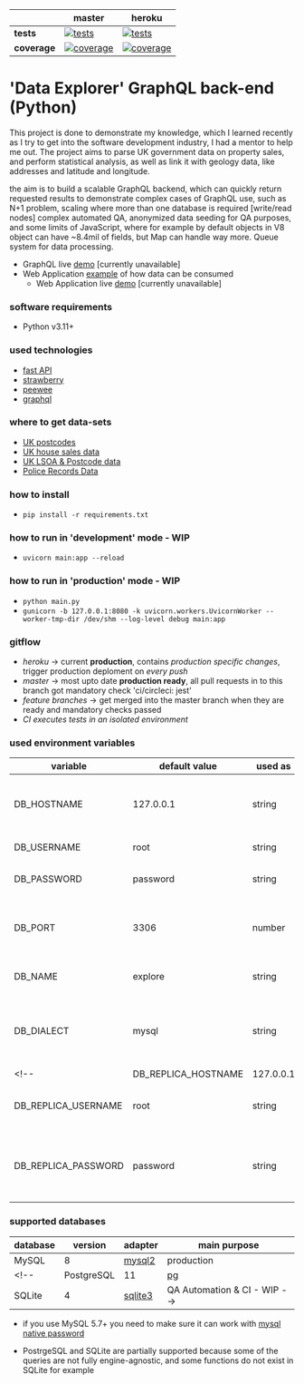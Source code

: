 [ci.tests-master-badge]: https://circleci.com/gh/anna-liepina/explore-sa-python/tree/master.svg?style=svg
[ci.tests-master]: https://circleci.com/gh/anna-liepina/explore-sa-python/tree/master
[ci.coverage-master-badge]: https://codecov.io/gh/anna-liepina/explore-sa-python/branch/master/graph/badge.svg
[ci.coverage-master]: https://codecov.io/gh/anna-liepina/explore-sa-python/branch/master

[ci.tests-heroku-badge]: https://circleci.com/gh/anna-liepina/explore-sa-python/tree/heroku.svg?style=svg
[ci.tests-heroku]: https://circleci.com/gh/anna-liepina/explore-sa-python/tree/heroku
[ci.coverage-heroku-badge]: https://codecov.io/gh/anna-liepina/explore-sa-python/branch/heroku/graph/badge.svg
[ci.coverage-heroku]: https://codecov.io/gh/anna-liepina/explore-sa-python/branch/heroku

|               | master                                                        | heroku
| ---           | ---                                                           | ---
| __tests__     | [![tests][ci.tests-master-badge]][ci.tests-master]            | [![tests][ci.tests-heroku-badge]][ci.tests-heroku]
| __coverage__  | [![coverage][ci.coverage-master-badge]][ci.coverage-master]   | [![coverage][ci.coverage-heroku-badge]][ci.coverage-heroku]

# 'Data Explorer' GraphQL back-end (Python)

This project is done to demonstrate my knowledge, which I learned recently as I try to get into the software development industry, I had a mentor to help me out.
The project aims to parse UK government data on property sales, and perform statistical analysis, as well as link it with geology data, like addresses and latitude and longitude.

the aim is to build a scalable GraphQL backend, which can quickly return requested results
to demonstrate complex cases of GraphQL use, such as N+1 problem, scaling where more than one database is required [write/read nodes]
complex automated QA, anonymized data seeding for QA purposes, and some limits of JavaScript, where for example by default objects in V8 object can have ~8.4mil of fields, but Map can handle way more. Queue system for data processing.

* GraphQL live [demo](https://strawberry.exploreme.co.uk/graphql) [currently unavailable]
* Web Application [example](https://github.com/anna-liepina/explore-cwa-react) of how data can be consumed
  * Web Application live [demo](https://mirror.exploreme.co.uk/) [currently unavailable]

### software requirements

* Python v3.11+

<!-- if you're using `make` commands, __[docker](https://docs.docker.com/install/)__ and __[docker-compose](https://docs.docker.com/compose/install/)__ are required, and local __[node.js](https://nodejs.org/)__ with __[npm](https://www.npmjs.com/)__ are optional
* [node.js](https://nodejs.org/) v18+
* [npm](https://www.npmjs.com/) v5+ or [yarn](https://yarnpkg.com/)
* __optional__ [makefile](https://en.wikipedia.org/wiki/Makefile) comes out of the box in *unix* enviroments
* __optional__ [docker](https://www.docker.com/) v18.09+
* __optional__ [sqlite3](https://www.sqlite.org/index.html) v3+ *for 'integration' tests only* -->

### used technologies

* [fast API](https://fastapi.tiangolo.com/)
* [strawberry](https://strawberry.rocks/)
* [peewee](https://docs.peewee-orm.com/)
* [graphql](https://graphql.org/)

<!-- ### used services

* [circle ci](https://circleci.com/dashboard) - WIP
* [codecov](https://codecov.io/) - WIP
* [code climate](https://codeclimate.com/) - WIP
* [snyk](https://snyk.io/) - WIP -->

### where to get data-sets
 * [UK postcodes](https://www.getthedata.com/open-postcode-geo)
 * [UK house sales data](https://www.gov.uk/government/statistical-data-sets/price-paid-data-downloads)
 * [UK LSOA & Postcode data](https://geoportal.statistics.gov.uk/datasets/ons::postcode-to-output-area-to-lower-layer-super-output-area-to-middle-layer-super-output-area-to-local-authority-district-november-2018-lookup-in-the-uk-2/about)
 * [Police Records Data](https://data.police.uk/data/archive/)

### how to install

* `pip install -r requirements.txt`
<!-- * with `make` commands no steps additional are required, otherwise you need to execute `$ npm i` -->

<!-- ### how to run tests  - WIP

* `$ make test` or `$ npm test`
  * __optional__ [ 'jest' CLI params](https://facebook.github.io/jest/docs/en/cli.html), examples:
    * to collect coverage, example: `$ npm test -- --coverage`, report will be located in __./coverage__ directory
    * to execute tests __only__ in a specific file, for example: `$ npm test src/graphql/user.test.js` -->

<!-- ### how to set up a database  - WIP

* database configuration is located in the file __src/orm-config.js__
* to get database schema up to date: `$ npm run sql db:migrate`, you can also create a database via ORM `npm run sql db:create`
* to seed the database with 'test' data: `$ npm run sql db:seed:all` -->

### how to run in 'development' mode - WIP

* `uvicorn main:app --reload`
<!-- * `$ make` or `$ npm start` -->

### how to run in 'production' mode - WIP

* `python main.py`
* `gunicorn -b 127.0.0.1:8080 -k uvicorn.workers.UvicornWorker --worker-tmp-dir /dev/shm --log-level debug main:app`
<!-- * `$ make serve`, there is no *npm* equivalent
* if you __only__ need to generate static assets
  * `$ make build` or `$ npm run build` - generated assets will be located in __./build__ directory -->

<!-- ### how to run containers with different variables using 'make' - WIP

* `make PORT=18081` -->

### gitflow

* *heroku* -> current __production__, contains *production specific changes*, trigger production deploment on *every push*
* *master* -> most upto date __production ready__, all pull requests in to this branch got mandatory check 'ci/circleci: jest'
* *feature branches* -> get merged into the master branch when they are ready and mandatory checks passed
* *CI executes tests in an isolated environment*

### used environment variables

| variable            | default value | used as   | purpose
| ---                 | ---           | ---       | ---
| DB_HOSTNAME         | 127.0.0.1     | string    | host on which database can be reached
| DB_USERNAME         | root          | string    | database user
| DB_PASSWORD         | password      | string    | database user's password
| DB_PORT             | 3306          | number    | port on which database can be reached
| DB_NAME             | explore       | string    | database [schema] name
| DB_DIALECT          | mysql         | string    | database's dialect: one of mysql / sqlite / postgres
<!-- | DB_REPLICA_HOSTNAME | 127.0.0.1     | string    | database replica's host for read-only
| DB_REPLICA_USERNAME | root          | string    | database replica's user for read-only
| DB_REPLICA_PASSWORD | password      | string    | database replica's user's password for read-only -->
<!--
| PORT                | 8081          | number    | port on which application will be made available
| SSL_KEY             |               | string    | absolute path to the SSL key, example: `/home/ubuntu/private.key`
| SSL_CERT            |               | string    | absolute path to the SSL certificate, example: `/home/ubuntu/certificate.crt`
| ***                 | ***           | ***       | if replica's config specified then non-replica connections are used only writes -->

### supported databases

| database      | version   | adapter                                           | main purpose
| ---           | ---       | ---                                               | ---
| MySQL         | 8         | [mysql2](https://pypi.org/project/pymysql/)       | production
<!-- | PostgreSQL    | 11        | [pg](https://www.npmjs.com/package/pg)            | production - WIP
| SQLite        | 4         | [sqlite3](https://www.npmjs.com/package/sqlite3)  | QA Automation & CI - WIP -->

* if you use MySQL 5.7+ you need to make sure it can work with [mysql native password](https://medium.com/@crmcmullen/how-to-run-mysql-8-0-with-native-password-authentication-502de5bac661)

* PostrgeSQL and SQLite are partially supported because some of the queries are not fully engine-agnostic, and some functions do not exist in SQLite for example
